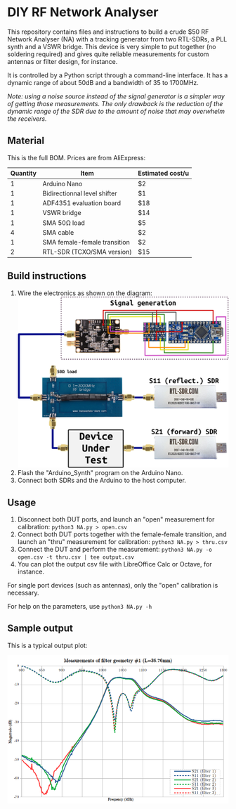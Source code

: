 # DIY RF Network Analyser

This repository contains files and instructions to build a crude $50 RF Network Analyser (NA) with a tracking generator from two RTL-SDRs, a PLL synth and a VSWR bridge. This device is very simple to put together (no soldering required) and gives quite reliable measurements for custom antennas or filter design, for instance.

It is controlled by a Python script through a command-line interface. It has a dynamic range of about 50dB and a bandwidth of 35 to 1700MHz.

*Note: using a noise source instead of the signal generator is a simpler way of getting those measurements. The only drawback is the reduction of the dynamic range of the SDR due to the amount of noise that may overwhelm the receivers.*

## Material

This is the full BOM. Prices are from AliExpress:

| Quantity | Item                         | Estimated cost/u |
|----------|------------------------------|------------------|
| 1        | Arduino Nano                 | $2               |
| 1        | Bidirectionnal level shifter | $1               |
| 1        | ADF4351 evaluation board     | $18              |
| 1        | VSWR bridge                  | $14              |
| 1        | SMA 50&Omega; load           | $5               |
| 4        | SMA cable                    | $2               |
| 1        | SMA female-female transition | $2               |
| 2        | RTL-SDR (TCXO/SMA version)   | $15              |


## Build instructions

1. Wire the electronics as shown on the diagram:
![NA circuit diagram](circuit/circuit.png)
2. Flash the "Arduino_Synth" program on the Arduino Nano.
3. Connect both SDRs and the Arduino to the host computer.

## Usage

1. Disconnect both DUT ports, and launch an "open" measurement for calibration: `python3 NA.py > open.csv`
2. Connect both DUT ports together with the female-female transition, and launch an "thru" measurement for calibration: `python3 NA.py > thru.csv`
3. Connect the DUT and perform the measurement: `python3 NA.py -o open.csv -t thru.csv | tee output.csv`
4. You can plot the output csv file with LibreOffice Calc or Octave, for instance.

For single port devices (such as antennas), only the "open" calibration is necessary.

For help on the parameters, use `python3 NA.py -h`

## Sample output

This is a typical output plot:

![Hairpin filter S-parameter plot](sample_output/graph_filter1.png)

